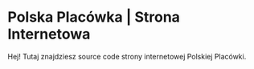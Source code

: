 # Polska Placówka | Strona Internetowa
Hej! Tutaj znajdziesz source code strony internetowej Polskiej Placówki.
